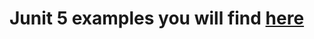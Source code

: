 # Junit 5 examples you will find [here](https://github.com/sarkershantonu/Automation-Getting-Started/tree/master/Allure2-Junit5)

